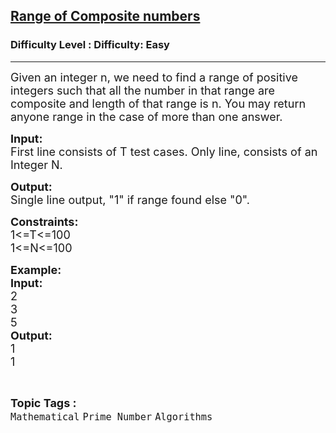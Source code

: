 <h2><a href="https://www.geeksforgeeks.org/problems/range-of-composite-numbers/1?page=8&status=unsolved&sortBy=accuracy">Range of Composite numbers</a></h2><h3>Difficulty Level : Difficulty: Easy</h3><hr><div class="problems_problem_content__Xm_eO"><p><span style="font-size:18px">Given an integer n, we need to find a range of positive integers such that all the number in that range are composite and length of that range is n. You may return anyone range in the case of more than one answer.</span></p>

<p><span style="font-size:18px"><strong>Input:</strong><br>
First line consists of T test cases. Only line, consists of an Integer N.</span></p>

<p><span style="font-size:18px"><strong>Output:</strong><br>
Single line output, "1" if range found&nbsp;else "0".</span></p>

<p><span style="font-size:18px"><strong>Constraints:</strong><br>
1&lt;=T&lt;=100<br>
1&lt;=N&lt;=100</span></p>

<p><span style="font-size:18px"><strong>Example:</strong><br>
<strong>Input:</strong><br>
2<br>
3<br>
5<br>
<strong>Output:</strong><br>
1<br>
1</span></p>
</div><br><p><span style=font-size:18px><strong>Topic Tags : </strong><br><code>Mathematical</code>&nbsp;<code>Prime Number</code>&nbsp;<code>Algorithms</code>&nbsp;